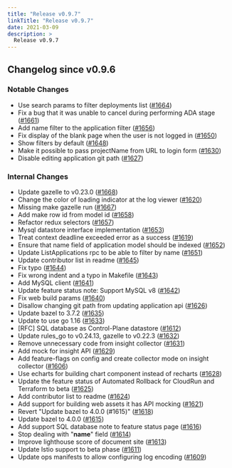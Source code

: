 ```yaml
---
title: "Release v0.9.7"
linkTitle: "Release v0.9.7"
date: 2021-03-09
description: >
  Release v0.9.7
---
```


## Changelog since v0.9.6

### Notable Changes
* Use search params to filter deployments list ([#1664](https://github.com/pipe-cd/pipe/pull/1664))
* Fix a bug that it was unable to cancel during performing ADA stage ([#1661](https://github.com/pipe-cd/pipe/pull/1661))
* Add name filter to the application filter ([#1656](https://github.com/pipe-cd/pipe/pull/1656))
* Fix display of the blank page when the user is not logged in ([#1650](https://github.com/pipe-cd/pipe/pull/1650))
* Show filters by default ([#1648](https://github.com/pipe-cd/pipe/pull/1648))
* Make it possible to pass projectName from URL to login form ([#1630](https://github.com/pipe-cd/pipe/pull/1630))
* Disable editing application git path ([#1627](https://github.com/pipe-cd/pipe/pull/1627))

### Internal Changes
* Update gazelle to v0.23.0 ([#1668](https://github.com/pipe-cd/pipe/pull/1668))
* Change the color of loading indicator at the log viewer ([#1620](https://github.com/pipe-cd/pipe/pull/1620))
* Missing make gazelle run ([#1667](https://github.com/pipe-cd/pipe/pull/1667))
* Add make row id from model id ([#1658](https://github.com/pipe-cd/pipe/pull/1658))
* Refactor redux selectors ([#1657](https://github.com/pipe-cd/pipe/pull/1657))
* Mysql datastore interface implementation ([#1653](https://github.com/pipe-cd/pipe/pull/1653))
* Treat context deadline exceeded error as a success ([#1619](https://github.com/pipe-cd/pipe/pull/1619))
* Ensure that name field of application model should be indexed ([#1652](https://github.com/pipe-cd/pipe/pull/1652))
* Update ListApplications rpc to be able to filter by name ([#1651](https://github.com/pipe-cd/pipe/pull/1651))
* Update contributor list in readme ([#1645](https://github.com/pipe-cd/pipe/pull/1645))
* Fix typo ([#1644](https://github.com/pipe-cd/pipe/pull/1644))
* Fix wrong indent and a typo in Makefile ([#1643](https://github.com/pipe-cd/pipe/pull/1643))
* Add MySQL client ([#1641](https://github.com/pipe-cd/pipe/pull/1641))
* Update feature status note: Support MySQL v8 ([#1642](https://github.com/pipe-cd/pipe/pull/1642))
* Fix web build params ([#1640](https://github.com/pipe-cd/pipe/pull/1640))
* Disallow changing git path from updating application api ([#1626](https://github.com/pipe-cd/pipe/pull/1626))
* Update bazel to 3.7.2 ([#1635](https://github.com/pipe-cd/pipe/pull/1635))
* Update to use go 1.16 ([#1633](https://github.com/pipe-cd/pipe/pull/1633))
* [RFC] SQL database as Control-Plane datastore ([#1612](https://github.com/pipe-cd/pipe/pull/1612))
* Update rules_go to v0.24.13, gazelle to v0.22.3 ([#1632](https://github.com/pipe-cd/pipe/pull/1632))
* Remove unnecessary code from insight collector ([#1631](https://github.com/pipe-cd/pipe/pull/1631))
* Add mock for insight API ([#1629](https://github.com/pipe-cd/pipe/pull/1629))
* Add feature-flags on config and create collector mode on insight collector ([#1606](https://github.com/pipe-cd/pipe/pull/1606))
* Use echarts for building chart component instead of recharts ([#1628](https://github.com/pipe-cd/pipe/pull/1628))
* Update the feature status of Automated Rollback for CloudRun and Terraform to beta ([#1625](https://github.com/pipe-cd/pipe/pull/1625))
* Add contributor list to readme ([#1624](https://github.com/pipe-cd/pipe/pull/1624))
* Add support for building web assets it has API mocking ([#1621](https://github.com/pipe-cd/pipe/pull/1621))
* Revert "Update bazel to 4.0.0 (#1615)" ([#1618](https://github.com/pipe-cd/pipe/pull/1618))
* Update bazel to 4.0.0 ([#1615](https://github.com/pipe-cd/pipe/pull/1615))
* Add support SQL database note to feature status page ([#1616](https://github.com/pipe-cd/pipe/pull/1616))
* Stop dealing with "__name__" field ([#1614](https://github.com/pipe-cd/pipe/pull/1614))
* Improve lighthouse score of document site ([#1613](https://github.com/pipe-cd/pipe/pull/1613))
* Update Istio support to beta phase ([#1611](https://github.com/pipe-cd/pipe/pull/1611))
* Update ops manifests to allow configuring log encoding ([#1609](https://github.com/pipe-cd/pipe/pull/1609))
